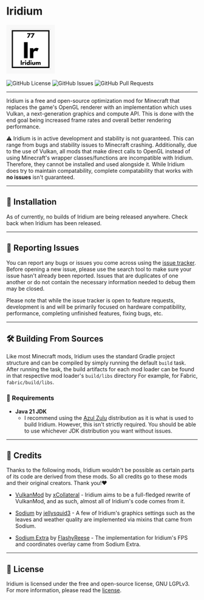 # Iridium

<img src="common/src/main/resources/icon.png" width="128" alt="common/src/main/resources/icon.png">

![GitHub License](https://img.shields.io/github/license/Ayydxn/Iridium)
![GitHub Issues](https://img.shields.io/github/issues/Ayydxn/Iridium)
![GitHub Pull Requests](https://img.shields.io/github/issues-pr/Ayydxn/Iridium)

---

Iridium is a free and open-source optimization mod for Minecraft that replaces the game's OpenGL renderer with an implementation which uses Vulkan, a next-generation graphics and compute API. This is done with the end goal being increased frame rates and overall better rendering performance.

⚠️ Iridium is in active development and stability is not guaranteed. This can range from bugs and stability issues to Minecraft crashing. Additionally, due to the use of Vulkan, all mods that make direct calls to OpenGL instead of using Minecraft's wrapper classes/functions are incompatible with Iridium. Therefore, they cannot be installed and used alongside it. While Iridium does try to maintain compatability, complete compatability that works with **no issues** isn't guaranteed.

---

## 🔽 Installation

As of currently, no builds of Iridium are being released anywhere. Check back when Iridium has been released.

---

## 🐛 Reporting Issues

You can report any bugs or issues you come across using the [issue tracker](https://github.com/Ayydxn/Iridium/issues). Before opening a new issue, please use the search tool to make sure your issue hasn't already been reported. Issues that are duplicates of one another or do not contain the necessary information needed to debug them may be closed.

Please note that while the issue tracker is open to feature requests, development is and will be primarily focused on hardware compatibility, performance, completing unfinished features, fixing bugs, etc.

---

## 🛠 Building From Sources

Like most Minecraft mods, Iridium uses the standard Gradle project structure and can be compiled by simply running the default `build` task. After running the task, the build artifacts for each mod loader can be found in that respective mod loader's `build/libs` directory For example, for Fabric, `fabric/build/libs`.

### 📃 Requirements

- **Java 21 JDK**
  - I recommend using the [Azul Zulu](https://www.azul.com) distribution as it is what is used to build Iridium. However, this isn't strictly required. You should be able to use whichever JDK distribution you want without issues.

---

## 🤝 Credits

Thanks to the following mods, Iridium wouldn't be possible as certain parts of its code are derived from these mods. So all credits go to these mods and their original creators. Thank you!❤️

* [VulkanMod](https://modrinth.com/mod/vulkanmod) by [xCollateral](https://github.com/xCollateral) - Iridium aims to be a full-fledged rewrite of VulkanMod, and as such, almost all of Iridium's code comes from it.

* [Sodium](https://modrinth.com/mod/sodium) by [jellysquid3](https://modrinth.com/user/jellysquid3) - A few of Iridium's graphics settings such as the leaves and weather quality are implemented via mixins that came from Sodium.

* [Sodium Extra](https://modrinth.com/mod/sodium-extra) by [FlashyReese](https://github.com/FlashyReese) - The implementation for Iridium's FPS and coordinates overlay came from Sodium Extra.

---

## 📃 License

Iridium is licensed under the free and open-source license, GNU LGPLv3. For more information, please read the [license](https://choosealicense.com/licenses/lgpl-3.0/).